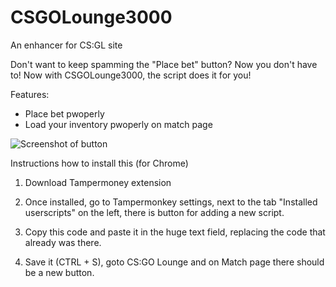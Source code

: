 CSGOLounge3000
==============

An enhancer for CS:GL site

Don't want to keep spamming the "Place bet" button? Now you don't have to! Now with CSGOLounge3000, the script does it for you!

Features:
* Place bet pwoperly
* Load your inventory pwoperly on match page

![Screenshot of button](http://i.imgur.com/IOxB3gZ.png)

Instructions how to install this (for Chrome)

1) Download Tampermoney extension

2) Once installed, go to Tampermonkey settings, next to the tab "Installed userscripts" on the left, there is button for adding a new script.

3) Copy this code and paste it in the huge text field, replacing the code that already was there.

4) Save it (CTRL + S), goto CS:GO Lounge and on Match page there should be a new button.
